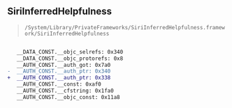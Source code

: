 ## SiriInferredHelpfulness

> `/System/Library/PrivateFrameworks/SiriInferredHelpfulness.framework/SiriInferredHelpfulness`

```diff

   __DATA_CONST.__objc_selrefs: 0x340
   __DATA_CONST.__objc_protorefs: 0x8
   __AUTH_CONST.__auth_got: 0x7a0
-  __AUTH_CONST.__auth_ptr: 0x340
+  __AUTH_CONST.__auth_ptr: 0x338
   __AUTH_CONST.__const: 0xaf0
   __AUTH_CONST.__cfstring: 0x1fa0
   __AUTH_CONST.__objc_const: 0x11a8

```
